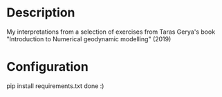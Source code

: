 # Description
My interpretations from a selection of exercises from Taras Gerya's book "Introduction to Numerical geodynamic modelling" (2019)

# Configuration
pip install requirements.txt done :) 

